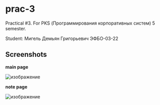 # prac-3

Practical #3. For PKS (Программирования корпоративных систем) 5 semester.

Student:
Мигель Демьян Григорьевич ЭФБО-03-22

## Screenshots

**main page**

![изображение](https://github.com/user-attachments/assets/d0dbf9e8-2b3b-4b11-b740-1fe9ad9ab3f9)

**note page**

![изображение](https://github.com/user-attachments/assets/ce400d16-cf6b-4903-aa33-d43b329c3ffb)
